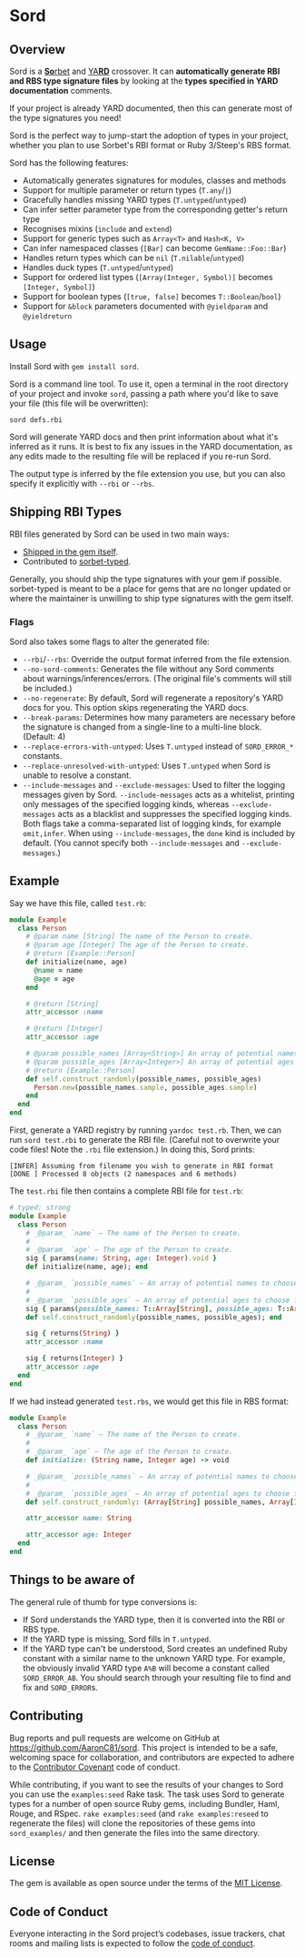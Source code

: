 # Sord

## Overview

Sord is a [**So**rbet](https://sorbet.org) and [YA**RD**](https://yardoc.org/)
crossover. It can **automatically generate RBI and RBS type signature files** by
looking at the **types specified in YARD documentation** comments.

If your project is already YARD documented, then this can generate most of the
type signatures you need!

Sord is the perfect way to jump-start the adoption of types in your project,
whether you plan to use Sorbet's RBI format or Ruby 3/Steep's RBS format.

Sord has the following features:
  - Automatically generates signatures for modules, classes and methods
  - Support for multiple parameter or return types (`T.any`/`|`)
  - Gracefully handles missing YARD types (`T.untyped`/`untyped`)
  - Can infer setter parameter type from the corresponding getter's return type
  - Recognises mixins (`include` and `extend`)
  - Support for generic types such as `Array<T>` and `Hash<K, V>`
  - Can infer namespaced classes (`[Bar]` can become `GemName::Foo::Bar`)
  - Handles return types which can be `nil` (`T.nilable`/`untyped`)
  - Handles duck types (`T.untyped`/`untyped`)
  - Support for ordered list types (`[Array(Integer, Symbol)]` becomes `[Integer, Symbol]`)
  - Support for boolean types (`[true, false]` becomes `T::Boolean`/`bool`)
  - Support for `&block` parameters documented with `@yieldparam` and `@yieldreturn`

## Usage

Install Sord with `gem install sord`.

Sord is a command line tool. To use it, open a terminal in the root directory
of your project and invoke `sord`, passing a path where you'd like to save your
file (this file will be overwritten):

```
sord defs.rbi
```

Sord will generate YARD docs and then print information about what it's inferred
as it runs. It is best to fix any issues in the YARD documentation, as any edits
made to the resulting file will be replaced if you re-run Sord.

The output type is inferred by the file extension you use, but you can also
specify it explicitly with `--rbi` or `--rbs`.

## Shipping RBI Types

RBI files generated by Sord can be used in two main ways:

- [Shipped in the gem itself](https://sorbet.org/docs/rbi#rbis-within-gems).
- Contributed to [sorbet-typed](https://github.com/sorbet/sorbet-typed).

Generally, you should ship the type signatures with your gem if possible.
sorbet-typed is meant to be a place for gems that are no longer updated or
where the maintainer is unwilling to ship type signatures with the gem itself.

### Flags

Sord also takes some flags to alter the generated file:

  - `--rbi`/`--rbs`: Override the output format inferred from the file
    extension.
  - `--no-sord-comments`: Generates the file without any Sord comments about
    warnings/inferences/errors. (The original file's comments will still be
    included.)
  - `--no-regenerate`: By default, Sord will regenerate a repository's YARD
    docs for you. This option skips regenerating the YARD docs.
  - `--break-params`: Determines how many parameters are necessary before
    the signature is changed from a single-line to a multi-line block.
    (Default: 4)
  - `--replace-errors-with-untyped`: Uses `T.untyped` instead of `SORD_ERROR_*`
    constants.
  - `--replace-unresolved-with-untyped`: Uses `T.untyped` when Sord is unable to
    resolve a constant.
  - `--include-messages` and `--exclude-messages`: Used to filter the logging
    messages given by Sord. `--include-messages` acts as a whitelist, printing
    only messages of the specified logging kinds, whereas `--exclude-messages`
    acts as a blacklist and suppresses the specified logging kinds. Both flags
    take a comma-separated list of logging kinds, for example `omit,infer`.
    When using `--include-messages`, the `done` kind is included by default.
    (You cannot specify both `--include-messages` and `--exclude-messages`.)

## Example

Say we have this file, called `test.rb`:

```ruby
module Example
  class Person
    # @param name [String] The name of the Person to create.
    # @param age [Integer] The age of the Person to create.
    # @return [Example::Person]
    def initialize(name, age)
      @name = name
      @age = age
    end

    # @return [String]
    attr_accessor :name

    # @return [Integer]
    attr_accessor :age

    # @param possible_names [Array<String>] An array of potential names to choose from.
    # @param possible_ages [Array<Integer>] An array of potential ages to choose from.
    # @return [Example::Person]
    def self.construct_randomly(possible_names, possible_ages)
      Person.new(possible_names.sample, possible_ages.sample)
    end
  end
end
```

First, generate a YARD registry by running `yardoc test.rb`. Then, we can run
`sord test.rbi` to generate the RBI file. (Careful not to overwrite your code
files! Note the `.rbi` file extension.) In doing this, Sord prints:

```
[INFER] Assuming from filename you wish to generate in RBI format
[DONE ] Processed 8 objects (2 namespaces and 6 methods)
```

The `test.rbi` file then contains a complete RBI file for `test.rb`:

```ruby
# typed: strong
module Example
  class Person
    # _@param_ `name` — The name of the Person to create.
    # 
    # _@param_ `age` — The age of the Person to create.
    sig { params(name: String, age: Integer).void }
    def initialize(name, age); end

    # _@param_ `possible_names` — An array of potential names to choose from.
    # 
    # _@param_ `possible_ages` — An array of potential ages to choose from.
    sig { params(possible_names: T::Array[String], possible_ages: T::Array[Integer]).returns(Example::Person) }
    def self.construct_randomly(possible_names, possible_ages); end

    sig { returns(String) }
    attr_accessor :name

    sig { returns(Integer) }
    attr_accessor :age
  end
end
```

If we had instead generated `test.rbs`, we would get this file in RBS format:

```ruby
module Example
  class Person
    # _@param_ `name` — The name of the Person to create.
    # 
    # _@param_ `age` — The age of the Person to create.
    def initialize: (String name, Integer age) -> void

    # _@param_ `possible_names` — An array of potential names to choose from.
    # 
    # _@param_ `possible_ages` — An array of potential ages to choose from.
    def self.construct_randomly: (Array[String] possible_names, Array[Integer] possible_ages) -> Example::Person

    attr_accessor name: String

    attr_accessor age: Integer
  end
end
```

## Things to be aware of

The general rule of thumb for type conversions is:

  - If Sord understands the YARD type, then it is converted into the RBI or RBS
    type.
  - If the YARD type is missing, Sord fills in `T.untyped`.
  - If the YARD type can't be understood, Sord creates an undefined Ruby constant
    with a similar name to the unknown YARD type. For example, the obviously
    invalid YARD type `A%B` will become a constant called `SORD_ERROR_AB`.
    You should search through your resulting file to find and fix and 
    `SORD_ERROR`s.

## Contributing

Bug reports and pull requests are welcome on GitHub at https://github.com/AaronC81/sord. This project is intended to be a safe, welcoming space for collaboration, and contributors are expected to adhere to the [Contributor Covenant](http://contributor-covenant.org) code of conduct.

While contributing, if you want to see the results of your changes to Sord you
can use the `examples:seed` Rake task. The task uses Sord to generate types for
a number of open source Ruby gems, including Bundler, Haml, Rouge, and RSpec.
`rake examples:seed` (and `rake examples:reseed` to regenerate the files) will
clone the repositories of these gems into `sord_examples/` and then generate the
files into the same directory.

## License

The gem is available as open source under the terms of the [MIT License](https://opensource.org/licenses/MIT).

## Code of Conduct

Everyone interacting in the Sord project’s codebases, issue trackers, chat rooms and mailing lists is expected to follow the [code of conduct](https://github.com/AaronC81/sord/blob/master/CODE_OF_CONDUCT.md).
